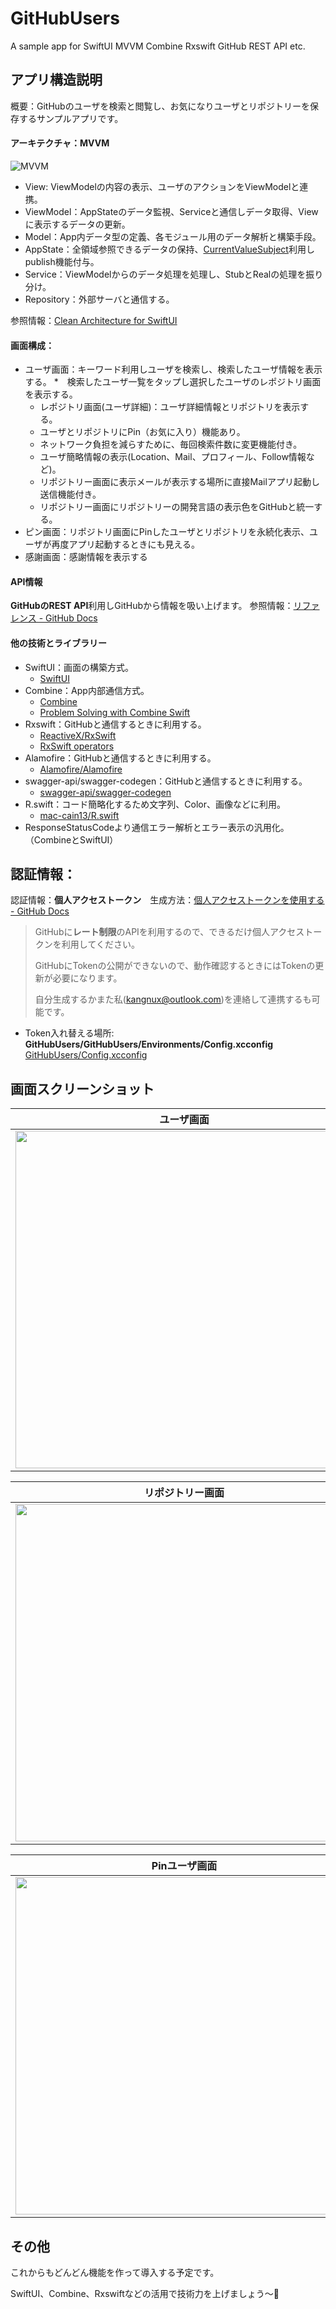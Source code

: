 # GitHubUsers
A sample app for SwiftUI MVVM Combine Rxswift GitHub REST API  etc.

## アプリ構造説明
概要：GitHubのユーザを検索と閲覧し、お気になりユーザとリポジトリーを保存するサンプルアプリです。

#### アーキテクチャ：**MVVM**　
![MVVM](https://user-images.githubusercontent.com/14342048/142783643-ba4d4900-7676-4baa-ab14-e5ee62e69350.png)
* View:  ViewModelの内容の表示、ユーザのアクションをViewModelと連携。
* ViewModel：AppStateのデータ監視、Serviceと通信しデータ取得、Viewに表示するデータの更新。
* Model：App内データ型の定義、各モジュール用のデータ解析と構築手段。
* AppState：全領域参照できるデータの保持、[CurrentValueSubject](https://developer.apple.com/documentation/combine/currentvaluesubject)利用しpublish機能付与。
* Service：ViewModelからのデータ処理を処理し、StubとRealの処理を振り分け。
* Repository：外部サーバと通信する。

参照情報：[Clean Architecture for SwiftUI ](https://nalexn.github.io/clean-architecture-swiftui/)

#### 画面構成：
* ユーザ画面：キーワード利用しユーザを検索し、検索したユーザ情報を表示する。
	*　検索したユーザ一覧をタップし選択したユーザのレポジトリ画面を表示する。 	
	* レポジトリ画面(ユーザ詳細)：ユーザ詳細情報とリポジトリを表示する。
	* ユーザとリポジトリにPin（お気に入り）機能あり。
	* ネットワーク負担を減らすために、毎回検索件数に変更機能付き。
	* ユーザ簡略情報の表示(Location、Mail、プロフィール、Follow情報など)。
	* リポジトリー画面に表示メールが表示する場所に直接Mailアプリ起動し送信機能付き。
	* リポジトリー画面にリポジトリーの開発言語の表示色をGitHubと統一する。
* ピン画面：リポジトリ画面にPinしたユーザとリポジトリを永続化表示、ユーザが再度アプリ起動するときにも見える。
* 感謝画面：感謝情報を表示する
#### API情報
**GitHubのREST API**利用しGitHubから情報を吸い上げます。
参照情報：[リファレンス - GitHub Docs](https://docs.github.com/ja/rest/reference)

#### 他の技術とライブラリー
* SwiftUI：画面の構築方式。
	* [SwiftUI](https://developer.apple.com/jp/xcode/swiftui/)
* Combine：App内部通信方式。
	* [Combine](https://developer.apple.com/documentation/combine) 
	* [Problem Solving with Combine Swift](https://medium.com/flawless-app-stories/problem-solving-with-combine-swift-4751885fda77)
* Rxswift：GitHubと通信するときに利用する。
	* [ReactiveX/RxSwift](https://github.com/ReactiveX/RxSwift) 
	* [RxSwift operators](http://reactivex.io/documentation/operators.html)
* Alamofire：GitHubと通信するときに利用する。　
	* [Alamofire/Alamofire](https://github.com/Alamofire/Alamofire)
* swagger-api/swagger-codegen：GitHubと通信するときに利用する。　
	* [swagger-api/swagger-codegen](https://github.com/swagger-api/swagger-codegen)
* R.swift：コード簡略化するため文字列、Color、画像などに利用。
	* [mac-cain13/R.swift](https://github.com/mac-cain13/R.swift)
* ResponseStatusCodeより通信エラー解析とエラー表示の汎用化。（CombineとSwiftUI）

## 認証情報：
認証情報：**個人アクセストークン**　生成方法：[個人アクセストークンを使用する - GitHub Docs](https://docs.github.com/ja/authentication/keeping-your-account-and-data-secure/creating-a-personal-access-token)
> GitHubに**レート制限**のAPIを利用するので、できるだけ個人アクセストークンを利用してください。
> 
> GitHubにTokenの公開ができないので、動作確認するときにはTokenの更新が必要になります。
> 
> 自分生成するかまた私(kangnux@outlook.com)を連絡して連携するも可能です。
> 
* Token入れ替える場所:
**GitHubUsers/GitHubUsers/Environments/Config.xcconfig**
[GitHubUsers/Config.xcconfig](https://github.com/kangnux/GitHubUsers/blob/3176dafd95c8edb155b720ac8c37b396e74e0e64/GitHubUsers/Environments/Config.xcconfig)

## 画面スクリーンショット
|ユーザ画面|ユーザ検索結果画面|
|---|---|
|<img src=https://user-images.githubusercontent.com/14342048/142764765-a522de5b-5510-4d7e-bb03-640838c92137.PNG width=540px>|<img src=https://user-images.githubusercontent.com/14342048/142784031-aa653fd5-98ac-4c6b-adce-072f86462236.PNG width=540px>|

|リポジトリー画面|
|---|
|<img src=https://user-images.githubusercontent.com/14342048/142764841-6c7160cc-e195-4fcf-9180-f298be5b5b7d.PNG width=540px>|

|Pinユーザ画面|Pinリポジトリー画面|
|---|---|
|<img src=https://user-images.githubusercontent.com/14342048/142764845-8ed63d0d-1a28-4aa6-9bb3-6da0e2d4d051.PNG width=540px>|<img src=https://user-images.githubusercontent.com/14342048/142764848-59bc3587-2301-4bda-b7e7-b9f04aaa31a9.PNG width=540px>|

## その他
これからもどんどん機能を作って導入する予定です。

SwiftUI、Combine、Rxswiftなどの活用で技術力を上げましょう〜🧗

